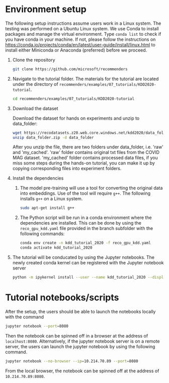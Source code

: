 # Environment setup

The following setup instructions assume users work in a Linux system. The testing was performed on a Ubuntu Linux system.
We use Conda to install packages and manage the virtual environment. Type ``` conda list ``` to check if you have conda in your machine. If not, please follow the instructions on https://conda.io/projects/conda/en/latest/user-guide/install/linux.html to install either Miniconda or Anaconda (preferred) before we proceed. 

1. Clone the repository
    ```bash
    git clone https://github.com/microsoft/recommenders 
    ```

1. Navigate to the tutorial folder. The materials for the tutorial are located under the directory of `recommenders/examples/07_tutorials/KDD2020-tutorial`.

    ```bash
    cd recommenders/examples/07_tutorials/KDD2020-tutorial
    ```
    
1. Download the dataset

    Download the dataset for hands on experiments and unzip to data_folder:
    ```bash
    wget https://recodatasets.z20.web.core.windows.net/kdd2020/data_folder.zip
    unzip data_folder.zip -d data_folder
    ```
    
    After you unzip the file, there are two folders under data_folder, i.e. 'raw' and 'my_cached'.   'raw' folder contains original txt files from the COVID MAG dataset. 'my_cached' folder contains processed data files, if you miss some steps during the hands-on tutorial, you can make it up by copying corresponding files into experiment folders.
    
1. Install the dependencies

    1. The model pre-training will use a tool for converting the original data into embeddings. Use of the tool will require `g++`. The following installs `g++` on a Linux system.
        ```bash
        sudo apt-get install g++
        ```
    1. The Python script will be run in a conda environment where the dependencies are installed. This can be done by using the `reco_gpu_kdd.yaml` file provided in the branch subfolder with the following commands:
    
        ```bash
        conda env create -n kdd_tutorial_2020 -f reco_gpu_kdd.yaml
        conda activate kdd_tutorial_2020
        ```
1. The tutorial will be conducated by using the Jupyter notebooks. The newly created conda kernel can be registered with the Jupyter notebook server

    ```bash
    python -m ipykernel install --user --name kdd_tutorial_2020 --display-name "Python (kdd tutorial)"
    ```

# Tutorial notebooks/scripts

After the setup, the users should be able to launch the notebooks locally with the command 

```bash
jupyter notebook --port=8080
```
Then the notebook can be spinned off in a browser at the address of `localhost:8080`.
Alternatively, if the jupyter notebook server is on a remote server, the users can launch the jupyter notebook by using the following command.

```bash
jupyter notebook --no-browser --ip=10.214.70.89 --port=8080
```
From the local browser, the notebook can be spinned off at the address of `10.214.70.89:8080`.
